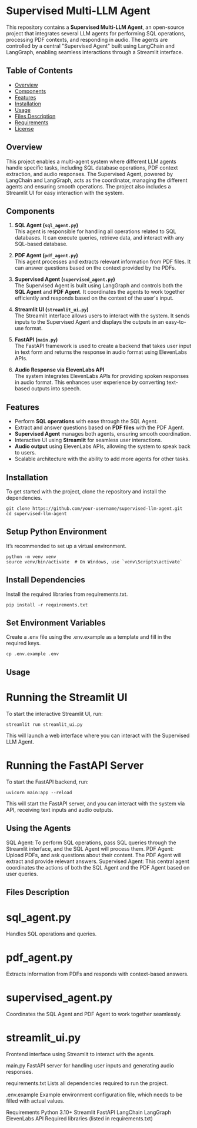 # Supervised Multi-LLM Agent

This repository contains a **Supervised Multi-LLM Agent**, an open-source project that integrates several LLM agents for performing SQL operations, processing PDF contexts, and responding in audio. The agents are controlled by a central "Supervised Agent" built using LangChain and LangGraph, enabling seamless interactions through a Streamlit interface.

## Table of Contents

- [Overview](#overview)
- [Components](#components)
- [Features](#features)
- [Installation](#installation)
- [Usage](#usage)
- [Files Description](#files-description)
- [Requirements](#requirements)
- [License](#license)

## Overview

This project enables a multi-agent system where different LLM agents handle specific tasks, including SQL database operations, PDF context extraction, and audio responses. The Supervised Agent, powered by LangChain and LangGraph, acts as the coordinator, managing the different agents and ensuring smooth operations. The project also includes a Streamlit UI for easy interaction with the system.

## Components

1. **SQL Agent (`sql_agent.py`)**  
   This agent is responsible for handling all operations related to SQL databases. It can execute queries, retrieve data, and interact with any SQL-based database.

2. **PDF Agent (`pdf_agent.py`)**  
   This agent processes and extracts relevant information from PDF files. It can answer questions based on the context provided by the PDFs.

3. **Supervised Agent (`supervised_agent.py`)**  
   The Supervised Agent is built using LangGraph and controls both the **SQL Agent** and **PDF Agent**. It coordinates the agents to work together efficiently and responds based on the context of the user's input.

4. **Streamlit UI (`streamlit_ui.py`)**  
   The Streamlit interface allows users to interact with the system. It sends inputs to the Supervised Agent and displays the outputs in an easy-to-use format.

5. **FastAPI (`main.py`)**  
   The FastAPI framework is used to create a backend that takes user input in text form and returns the response in audio format using ElevenLabs APIs.

6. **Audio Response via ElevenLabs API**  
   The system integrates ElevenLabs APIs for providing spoken responses in audio format. This enhances user experience by converting text-based outputs into speech.

## Features

- Perform **SQL operations** with ease through the SQL Agent.
- Extract and answer questions based on **PDF files** with the PDF Agent.
- **Supervised Agent** manages both agents, ensuring smooth coordination.
- Interactive UI using **Streamlit** for seamless user interactions.
- **Audio output** using ElevenLabs APIs, allowing the system to speak back to users.
- Scalable architecture with the ability to add more agents for other tasks.

## Installation

To get started with the project, clone the repository and install the dependencies.

```
git clone https://github.com/your-username/supervised-llm-agent.git
cd supervised-llm-agent
```
## Setup Python Environment
It’s recommended to set up a virtual environment.

```
python -m venv venv
source venv/bin/activate  # On Windows, use `venv\Scripts\activate`
```
## Install Dependencies
Install the required libraries from requirements.txt.

```
pip install -r requirements.txt
```

## Set Environment Variables
Create a .env file using the .env.example as a template and fill in the required keys.

```
cp .env.example .env
```
## Usage
# Running the Streamlit UI
To start the interactive Streamlit UI, run:

```
streamlit run streamlit_ui.py
```
This will launch a web interface where you can interact with the Supervised LLM Agent.

# Running the FastAPI Server
To start the FastAPI backend, run:

```
uvicorn main:app --reload
```
This will start the FastAPI server, and you can interact with the system via API, receiving text inputs and audio outputs.

## Using the Agents
SQL Agent: To perform SQL operations, pass SQL queries through the Streamlit interface, and the SQL Agent will process them.
PDF Agent: Upload PDFs, and ask questions about their content. The PDF Agent will extract and provide relevant answers.
Supervised Agent: This central agent coordinates the actions of both the SQL Agent and the PDF Agent based on user queries.

## Files Description
# sql_agent.py
Handles SQL operations and queries.

# pdf_agent.py
Extracts information from PDFs and responds with context-based answers.

# supervised_agent.py
Coordinates the SQL Agent and PDF Agent to work together seamlessly.

# streamlit_ui.py
Frontend interface using Streamlit to interact with the agents.

main.py
FastAPI server for handling user inputs and generating audio responses.

requirements.txt
Lists all dependencies required to run the project.

.env.example
Example environment configuration file, which needs to be filled with actual values.

Requirements
Python 3.10+
Streamlit
FastAPI
LangChain
LangGraph
ElevenLabs API
Required libraries (listed in requirements.txt)
